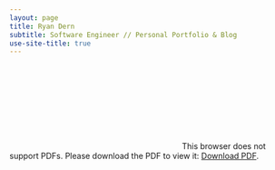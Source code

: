 ```yaml
---
layout: page
title: Ryan Dern
subtitle: Software Engineer // Personal Portfolio & Blog
use-site-title: true
---
```


<object data="http://RMDern.github.io/the.pdf" type="application/pdf" width="700px" height="700px">
    <embed src="http://RMDern.github.io/the.pdf">
        This browser does not support PDFs. Please download the PDF to view it: <a href="http:/RMDern.github.io/the.pdf">Download PDF</a>.</p>
    </embed>
</object>
